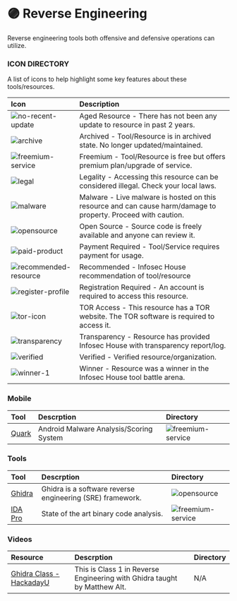 # 🟣 Reverse Engineering

Reverse engineering tools both offensive and defensive operations can utilize.

### ICON DIRECTORY

A list of icons to help highlight some key features about these tools/resources.

| Icon | Description |
| :--- | :---------  |
| ![no-recent-update](https://raw.githubusercontent.com/InfosecHouse/InfosecHouse/main/icons/no-recent-update.png) | Aged Resource - There has not been any update to resource in past 2 years. |
| ![archive](https://raw.githubusercontent.com/InfosecHouse/InfosecHouse/main/icons/archive.png) | Archived - Tool/Resource is in archived state. No longer updated/maintained. |
| ![freemium-service](https://raw.githubusercontent.com/InfosecHouse/InfosecHouse/main/icons/freemium-service.png) | Freemium - Tool/Resource is free but offers premium plan/upgrade of service. |
| ![legal](https://raw.githubusercontent.com/InfosecHouse/InfosecHouse/main/icons/legal.png) | Legality - Accessing this resource can be considered illegal. Check your local laws. |
| ![malware](https://raw.githubusercontent.com/InfosecHouse/InfosecHouse/main/icons/malware.png) | Malware - Live malware is hosted on this resource and can cause harm/damage to property. Proceed with caution. |
| ![opensource](https://raw.githubusercontent.com/InfosecHouse/InfosecHouse/main/icons/opensource.png) | Open Source - Source code is freely available and anyone can review it. |
| ![paid-product](https://raw.githubusercontent.com/InfosecHouse/InfosecHouse/main/icons/paid-product.png) | Payment Required - Tool/Service requires payment for usage. |
| ![recommended-resource](https://raw.githubusercontent.com/InfosecHouse/InfosecHouse/main/icons/recommended-resource.png) | Recommended - Infosec House recommendation of tool/resource |
| ![register-profile](https://raw.githubusercontent.com/InfosecHouse/InfosecHouse/main/icons/register-profile.png) | Registration Required - An account is required to access this resource. |
| ![tor-icon](https://raw.githubusercontent.com/InfosecHouse/InfosecHouse/main/icons/tor-icon.png)  | TOR Access - This resource has a TOR website. The TOR software is required to access it. |
| ![transparency](https://raw.githubusercontent.com/InfosecHouse/InfosecHouse/main/icons/transparency.png) | Transparency - Resource has provided Infosec House with transparency report/log. |
| ![verified](https://raw.githubusercontent.com/InfosecHouse/InfosecHouse/main/icons/verified.png) | Verified - Verified resource/organization. |
| ![winner-1](https://raw.githubusercontent.com/InfosecHouse/InfosecHouse/main/icons/winner.png) | Winner - Resource was a winner in the Infosec House tool battle arena. |

### Mobile

| Tool | Descrption | Directory |
| :----- | :----- | :------- |
| [Quark](https://github.com/quark-engine/quark-engine) | Android Malware Analysis/Scoring System  | ![freemium-service](https://raw.githubusercontent.com/InfosecHouse/InfosecHouse/main/icons/freemium-service.png) |


### Tools

| Tool | Descrption | Directory |
| :----- | :----- | :------- |
| [Ghidra](https://github.com/NationalSecurityAgency/ghidra) | Ghidra is a software reverse engineering (SRE) framework. | ![opensource](https://raw.githubusercontent.com/InfosecHouse/InfosecHouse/main/icons/opensource.png) |
| [IDA Pro](https://hex-rays.com/) | State of the art binary code analysis. | ![freemium-service](https://raw.githubusercontent.com/InfosecHouse/InfosecHouse/main/icons/freemium-service.png) |

### Videos

| Resource | Descrption | Directory |
| :----- | :----- | :------- |
| [Ghidra Class - HackadayU](https://www.youtube.com/watch?v=d4Pgi5XML8E) | This is Class 1 in Reverse Engineering with Ghidra taught by Matthew Alt. | N/A |